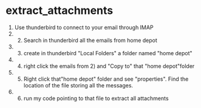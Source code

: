 # extract_attachments
1) Use thunderbird to connect to your email through IMAP 
2) 2) Search in thunderbird all the emails from home depot
3) 3) create in thunderbird "Local Folders" a folder named "home depot"
4) 4) right click the emails from 2) and "Copy to" that "home depot"folder
5) 5) Right click that"home depot" folder and see "properties". Find the location of the file storing all the messages.
6) 6) run my code pointing to that file to extract all attachments
